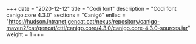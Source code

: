 +++
date        = "2020-12-12"
title       = "Codi font"
description = "Codi font canigo.core 4.3.0"
sections    = "Canigó"
enllac		= "https://hudson.intranet.gencat.cat/nexus/repository/canigo-maven2/cat/gencat/ctti/canigo.core/4.3.0/canigo.core-4.3.0-sources.jar"
weight		= 1
+++
